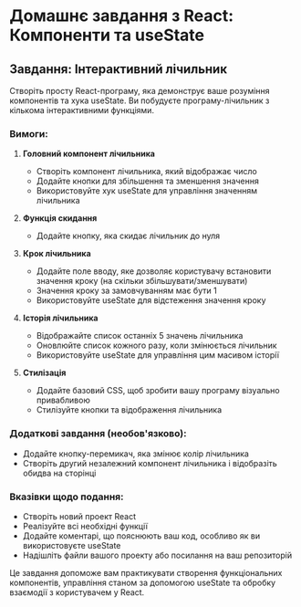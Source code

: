 # Домашнє завдання з React: Компоненти та useState

## Завдання: Інтерактивний лічильник

Створіть просту React-програму, яка демонструє ваше розуміння компонентів та хука useState. Ви побудуєте програму-лічильник з кількома інтерактивними функціями.

### Вимоги:

1. **Головний компонент лічильника**
   - Створіть компонент лічильника, який відображає число
   - Додайте кнопки для збільшення та зменшення значення
   - Використовуйте хук useState для управління значенням лічильника

2. **Функція скидання**
   - Додайте кнопку, яка скидає лічильник до нуля

3. **Крок лічильника**
   - Додайте поле вводу, яке дозволяє користувачу встановити значення кроку (на скільки збільшувати/зменшувати)
   - Значення кроку за замовчуванням має бути 1
   - Використовуйте useState для відстеження значення кроку

4. **Історія лічильника**
   - Відображайте список останніх 5 значень лічильника
   - Оновлюйте список кожного разу, коли змінюється лічильник
   - Використовуйте useState для управління цим масивом історії

5. **Стилізація**
   - Додайте базовий CSS, щоб зробити вашу програму візуально привабливою
   - Стилізуйте кнопки та відображення лічильника

### Додаткові завдання (необов'язково):
- Додайте кнопку-перемикач, яка змінює колір лічильника
- Створіть другий незалежний компонент лічильника і відобразіть обидва на сторінці

### Вказівки щодо подання:
- Створіть новий проект React
- Реалізуйте всі необхідні функції
- Додайте коментарі, що пояснюють ваш код, особливо як ви використовуєте useState
- Надішліть файли вашого проекту або посилання на ваш репозиторій

Це завдання допоможе вам практикувати створення функціональних компонентів, управління станом за допомогою useState та обробку взаємодії з користувачем у React.

